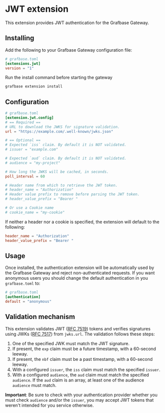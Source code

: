 # JWT extension

This extension provides JWT authentication for the Grafbase Gateway.

## Installing

Add the following to your Grafbase Gateway configuration file:

```toml
# grafbase.toml
[extensions.jwt]
version = "1"
```

Run the install command before starting the gateway

```bash
grafbase extension install
```

## Configuration

```toml
# grafbase.toml
[extension.jwt.config]
# == Required ==
# URL to download the JWKS for signature validation.
url = "https://example.com/.well-known/jwks.json"

# == Optional ==
# Expected `iss` claim. By default it is NOT validated.
# issuer = "example.com"

# Expected `aud` claim. By default it is NOT validated.
# audience = "my-project"

# How long the JWKS will be cached, in seconds.
poll_interval = 60

# Header name from which to retrieve the JWT token.
# header_name = "Authorization"
# Header value prefix to remove before parsing the JWT token.
# header_value_prefix = "Bearer "

# Or use a Cookie name
# cookie_name = "my-cookie"
```

If neither a header nor a cookie is specified, the extension will default to the following:

```toml
header_name = "Authorization"
header_value_prefix = "Bearer "
```

## Usage

Once installed, the authentication extension will be automatically used by the Grafbase Gateway and reject non-authenticated requests.
If you want anonymous users you should change the default authentication in you `grafbase.toml` to:

```toml
# grafbase.toml
[authentication]
default = "anonymous"
```

## Validation mechanism

This extension validates JWT ([RFC 7519](https://datatracker.ietf.org/doc/html/rfc7519)) tokens and verifies signatures using JWKs ([RFC 7517](https://datatracker.ietf.org/doc/html/rfc7517)) from `jwks.url`. The validation follows these steps:

1. One of the specified JWK must match the JWT signature.
2. If present, the `exp` claim must be a future timestamp, with a 60-second leeway.
3. If present, the `nbf` claim must be a past timestamp, with a 60-second leeway.
4. With a configured `issuer`, the `iss` claim must match the specified `issuer`.
5. With a configured `audience`, the `aud` claim must match the specified `audience`. If the `aud` claim is an array, at least one of the audience `audience` must match.

**Important**: Be sure to check with your authentication provider whether you must check `audience` and/or the `issuer`, you may accept JWT tokens that weren't intended for you service otherwise.
